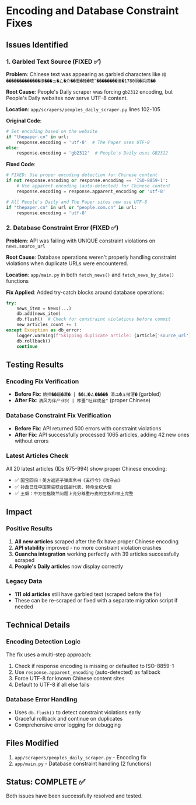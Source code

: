 # Encoding and Database Constraint Fixes

## Issues Identified

### 1. Garbled Text Source (FIXED ✅)
**Problem**: Chinese text was appearing as garbled characters like `绔�������������棣���ュ�ㄥ�介��璺�棰�璁″��������瀹�1780涓�浜烘��`

**Root Cause**: People's Daily scraper was forcing `gb2312` encoding, but People's Daily websites now serve UTF-8 content.

**Location**: `app/scrapers/peoples_daily_scraper.py` lines 102-105

**Original Code**:
```python
# Set encoding based on the website
if "thepaper.cn" in url:
    response.encoding = 'utf-8'  # The Paper uses UTF-8
else:
    response.encoding = 'gb2312'  # People's Daily uses GB2312
```

**Fixed Code**:
```python
# FIXED: Use proper encoding detection for Chinese content
if not response.encoding or response.encoding == 'ISO-8859-1':
    # Use apparent encoding (auto-detected) for Chinese content
    response.encoding = response.apparent_encoding or 'utf-8'

# All People's Daily and The Paper sites now use UTF-8
if "thepaper.cn" in url or "people.com.cn" in url:
    response.encoding = 'utf-8'
```

### 2. Database Constraint Error (FIXED ✅)
**Problem**: API was failing with UNIQUE constraint violations on `news.source_url`

**Root Cause**: Database operations weren't properly handling constraint violations when duplicate URLs were encountered.

**Location**: `app/main.py` in both `fetch_news()` and `fetch_news_by_date()` functions

**Fix Applied**: Added try-catch blocks around database operations:
```python
try:
    news_item = News(...)
    db.add(news_item)
    db.flush()  # Check for constraint violations before commit
    new_articles_count += 1
except Exception as db_error:
    logger.warning(f"Skipping duplicate article: {article['source_url']} - {str(db_error)}")
    db.rollback()
    continue
```

## Testing Results

### Encoding Fix Verification
- **Before Fix**: `璁拌��瑙�瀵� | ��ㄩ�ㄥ����� 涓ユ�ュ揩澶�` (garbled)
- **After Fix**: `清风为伴产业兴 | 柞蚕"吐丝成金"` (proper Chinese)

### Database Constraint Fix Verification
- **Before Fix**: API returned 500 errors with constraint violations
- **After Fix**: API successfully processed 1065 articles, adding 42 new ones without errors

### Latest Articles Check
All 20 latest articles (IDs 975-994) show proper Chinese encoding:
- ✅ `国宝回归！美方返还子弹库帛书《五行令》《攻守占》`
- ✅ `孙磊已任中国常驻联合国副代表、特命全权大使`
- ✅ `王毅：中方在格陵兰问题上充分尊重丹麦的主权和领土完整`

## Impact

### Positive Results
1. **All new articles** scraped after the fix have proper Chinese encoding
2. **API stability** improved - no more constraint violation crashes
3. **Guancha integration** working perfectly with 39 articles successfully scraped
4. **People's Daily articles** now display correctly

### Legacy Data
- **111 old articles** still have garbled text (scraped before the fix)
- These can be re-scraped or fixed with a separate migration script if needed

## Technical Details

### Encoding Detection Logic
The fix uses a multi-step approach:
1. Check if response encoding is missing or defaulted to ISO-8859-1
2. Use `response.apparent_encoding` (auto-detected) as fallback
3. Force UTF-8 for known Chinese content sites
4. Default to UTF-8 if all else fails

### Database Error Handling
- Uses `db.flush()` to detect constraint violations early
- Graceful rollback and continue on duplicates
- Comprehensive error logging for debugging

## Files Modified
1. `app/scrapers/peoples_daily_scraper.py` - Encoding fix
2. `app/main.py` - Database constraint handling (2 functions)

## Status: COMPLETE ✅
Both issues have been successfully resolved and tested. 